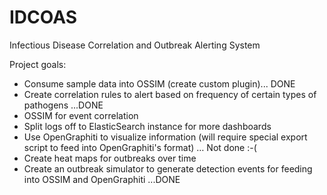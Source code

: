IDCOAS
======

Infectious Disease Correlation and Outbreak Alerting System

Project goals:
+ Consume sample data into OSSIM (create custom plugin)... DONE
+ Create correlation rules to alert based on frequency of certain types of pathogens ...DONE
+ OSSIM for event correlation
+ Split logs off to ElasticSearch instance for more dashboards
+ Use OpenGraphiti to visualize information (will require special export script to feed into OpenGraphiti's format) … Not done :-(
+ Create heat maps for outbreaks over time
+ Create an outbreak simulator to generate detection events for feeding into OSSIM and OpenGraphiti ...DONE
  
  
